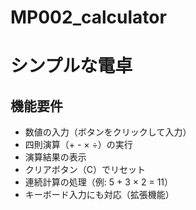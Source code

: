 # MP002_calculator
# シンプルな電卓

## 機能要件
- 数値の入力（ボタンをクリックして入力）
- 四則演算（+ - × ÷）の実行
- 演算結果の表示
- クリアボタン（C）でリセット
- 連続計算の処理（例: 5 + 3 × 2 = 11）
- キーボード入力にも対応（拡張機能）